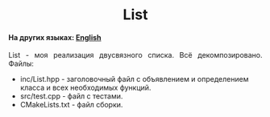 <h1 align="center">List</h1>
<h4>На других языках: <a href="https://github.com/AlferovKirill/Study/blob/main/№6%20List/README.md">English</a></h4>

<p align="justify">List - моя реализация двусвязного списка. Всё декомпозировано. Файлы:</p>
<ul>
  <li>inc/List.hpp - заголовочный файл с объявлением и определением класса и всех необходимых функций.</li>
  <li>src/test.cpp - файл с тестами.</li>
  <li>CMakeLists.txt - файл сборки.</li>
</ul>
